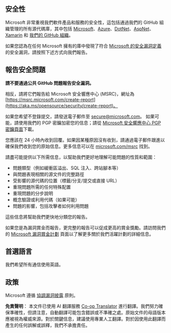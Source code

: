 <!--
CO_OP_TRANSLATOR_METADATA:
{
  "original_hash": "2d33a71bed73d6daee78e2d473ece975",
  "translation_date": "2025-05-19T12:09:45+00:00",
  "source_file": "SECURITY.md",
  "language_code": "hk"
}
-->
## 安全性

Microsoft 非常重視我們軟件產品和服務的安全性，這包括通過我們的 GitHub 組織管理的所有源代碼庫，其中包括 [Microsoft](https://github.com/microsoft)、[Azure](https://github.com/Azure)、[DotNet](https://github.com/dotnet)、[AspNet](https://github.com/aspnet)、[Xamarin](https://github.com/xamarin) 和 [我們的 GitHub 組織](https://opensource.microsoft.com/)。

如果您認為在任何 Microsoft 擁有的庫中發現了符合 [Microsoft 的安全漏洞定義](https://aka.ms/opensource/security/definition) 的安全漏洞，請按照下述方式向我們報告。

## 報告安全問題

**請不要通過公共 GitHub 問題報告安全漏洞。**

相反，請將它們報告給 Microsoft 安全響應中心 (MSRC)，網址為 [https://msrc.microsoft.com/create-report](https://aka.ms/opensource/security/create-report)。

如果您希望不登錄提交，請發送電子郵件至 [secure@microsoft.com](mailto:secure@microsoft.com)。 如果可能，請使用我們的 PGP 密鑰加密您的信息；請從 [Microsoft 安全響應中心 PGP 密鑰頁面](https://aka.ms/opensource/security/pgpkey)下載。

您應該在 24 小時內收到回覆。如果因某種原因沒有收到，請通過電子郵件跟進以確保我們收到您的原始信息。更多信息可以在 [microsoft.com/msrc](https://aka.ms/opensource/security/msrc) 找到。

請盡可能提供以下所需信息，以幫助我們更好地理解可能問題的性質和範圍：

  * 問題類型（例如緩衝區溢出、SQL 注入、跨站腳本等）
  * 與問題表現相關的源文件的完整路徑
  * 受影響的源代碼的位置（標籤/分支/提交或直接 URL）
  * 重現問題所需的任何特殊配置
  * 重現問題的分步說明
  * 概念驗證或利用代碼（如果可能）
  * 問題的影響，包括攻擊者如何利用問題

這些信息將幫助我們更快地分類您的報告。

如果您是為漏洞賞金而報告，更完整的報告可以促成更高的賞金獎勵。請訪問我們的 [Microsoft 漏洞賞金計劃](https://aka.ms/opensource/security/bounty) 頁面以了解更多關於我們活躍計劃的詳細信息。

## 首選語言

我們希望所有通信使用英語。

## 政策

Microsoft 遵循 [協調漏洞披露](https://aka.ms/opensource/security/cvd) 原則。

**免責聲明**：
本文件已使用 AI 翻譯服務 [Co-op Translator](https://github.com/Azure/co-op-translator) 進行翻譯。我們努力確保準確性，但請注意，自動翻譯可能包含錯誤或不準確之處。原始文件的母語版本應被視為權威來源。對於關鍵信息，建議使用專業人工翻譯。對於因使用此翻譯而產生的任何誤解或誤釋，我們不承擔責任。